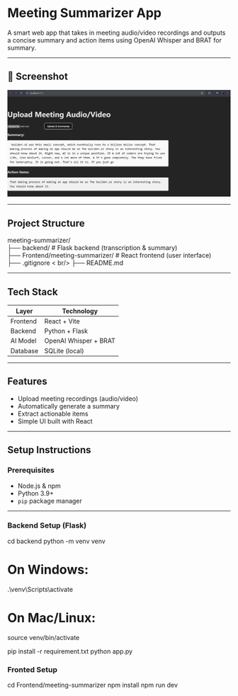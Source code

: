 #  Meeting Summarizer App

A smart web app that takes in meeting audio/video recordings and outputs a concise summary and action items using OpenAI Whisper and BRAT for summary.

---

## 📸 Screenshot

<img src='image.png'/>

---

##  Project Structure
meeting-summarizer/ <br/>
├── backend/ # Flask backend (transcription & summary) <br/>
├── Frontend/meeting-summarizer/ # React frontend (user interface) <br/>
├── .gitignore < br/>
├── README.md <br/>


---

##  Tech Stack

| Layer       | Technology          |
|-------------|---------------------|
| Frontend    | React + Vite        |
| Backend     | Python + Flask      |
| AI Model    | OpenAI Whisper + BRAT |
| Database    | SQLite (local)      |

---

##  Features

- Upload meeting recordings (audio/video)
- Automatically generate a summary
- Extract actionable items
- Simple UI built with React

---

##  Setup Instructions

###  Prerequisites

- Node.js & npm
- Python 3.9+
- `pip` package manager

---

### Backend Setup (Flask)

cd backend
python -m venv venv
# On Windows:
.\venv\Scripts\activate
# On Mac/Linux:
source venv/bin/activate

pip install -r requirement.txt
python app.py

### Fronted Setup
cd Frontend/meeting-summarizer
npm install
npm run dev

